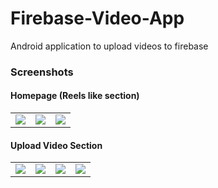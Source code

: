 # Firebase-Video-App
Android application to upload videos to firebase

### Screenshots

#### Homepage (Reels like section)

|  |  |  |
|---|---|---|
| ![](/ss/r1.png) | ![](/ss/r2.png) | ![](/ss/r3.png) |

#### Upload Video Section

|  |  |  |  |
|---|---|---|---|
| ![](/ss/up1.png) | ![](/ss/up2.png) | ![](/ss/up3.png) | ![](/ss/up4.png) |
